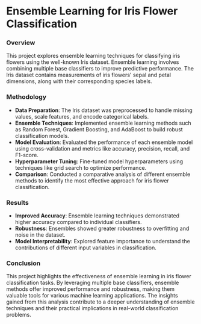 # Ensemble Learning for Iris Flower Classification

### Overview
This project explores ensemble learning techniques for classifying iris flowers using the well-known Iris dataset. Ensemble learning involves combining multiple base classifiers to improve predictive performance. The Iris dataset contains measurements of iris flowers' sepal and petal dimensions, along with their corresponding species labels.

### Methodology
- **Data Preparation**: The Iris dataset was preprocessed to handle missing values, scale features, and encode categorical labels.
- **Ensemble Techniques**: Implemented ensemble learning methods such as Random Forest, Gradient Boosting, and AdaBoost to build robust classification models.
- **Model Evaluation**: Evaluated the performance of each ensemble model using cross-validation and metrics like accuracy, precision, recall, and F1-score.
- **Hyperparameter Tuning**: Fine-tuned model hyperparameters using techniques like grid search to optimize performance.
- **Comparison**: Conducted a comparative analysis of different ensemble methods to identify the most effective approach for iris flower classification.

### Results
- **Improved Accuracy**: Ensemble learning techniques demonstrated higher accuracy compared to individual classifiers.
- **Robustness**: Ensembles showed greater robustness to overfitting and noise in the dataset.
- **Model Interpretability**: Explored feature importance to understand the contributions of different input variables in classification.

### Conclusion
This project highlights the effectiveness of ensemble learning in iris flower classification tasks. By leveraging multiple base classifiers, ensemble methods offer improved performance and robustness, making them valuable tools for various machine learning applications. The insights gained from this analysis contribute to a deeper understanding of ensemble techniques and their practical implications in real-world classification problems.
